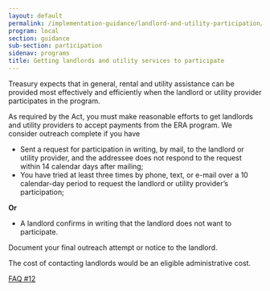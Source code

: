 ```yaml
---
layout: default
permalink: /implementation-guidance/landlord-and-utility-participation/
program: local
section: guidance
sub-section: participation
sidenav: programs
title: Getting landlords and utility services to participate
---
```


Treasury expects that in general, rental and utility assistance can be provided most effectively and efficiently when the landlord or utility provider participates in the program. 

As required by the Act, you must make reasonable efforts to get landlords and utility providers to accept payments from the ERA program. We consider outreach complete if you have 

*	Sent a request for participation in writing, by mail, to the landlord or utility provider, and the addressee does not respond to the request within 14 calendar days after mailing; 
*	You have tried at least three times by phone, text, or e-mail over a 10 calendar-day period to request the landlord or utility provider’s participation; 

**Or**

*	A landlord confirms in writing that the landlord does not want to participate. 

Document your final outreach attempt or notice to the landlord. 

The cost of contacting landlords would be an eligible administrative cost.

<a href="{{ site.baseurl }}/faqs#12" class="era-guidance__faq-reference"><span class="usa-tag">FAQ #12</span></a>
